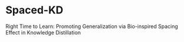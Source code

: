 # Spaced-KD
Right Time to Learn: Promoting Generalization via Bio-inspired Spacing Effect in Knowledge Distillation
